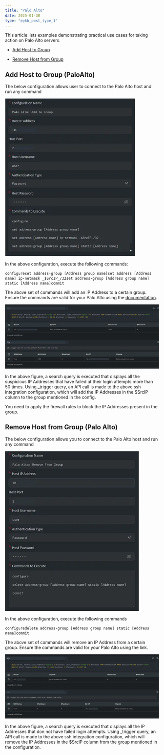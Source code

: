 ```yaml
---
title: "Palo Alto"
date: 2025-01-30
type: "epkb_post_type_1"
---
```


This article lists examples demonstrating practical use cases for taking action on Palo Alto servers.

- [Add Host to Group](#Add-host-to-group-palo-alto)

- [Remove Host from Group](#Remove-host-from-group-palo-alto)

## **Add Host to Group (PaloAlto)**

The below configuration allows user to connect to the Palo Alto host and run any command

![image 1-Dec-22-2023-11-59-48-8660-AM](./Palo-alto-img/Palo-Alto-1.jpg)

In the above configuration, execute the following commands:

```
configureset address-group [Address group name]set address [Address name] ip-netmask _$SrcIP_/32set address-group [Address group name] static [Address name]commit
```

The above set of commands will add an IP Address to a certain group. Ensure the commands are valid for your Palo Alto using the [documentation](https://knowledgebase.paloaltonetworks.com/KCSArticleDetail?id=kA10g000000ClcLCAS).

![image 2-Dec-22-2023-12-00-14-8404-PM](./Palo-alto-img/Palo-Alto-2.jpg)

In the above figure, a search query is executed that displays all the suspicious IP Addresses that have failed at their login attempts more than 50 times. Using \_trigger query, an API call is made to the above ssh integration configuration, which will add the IP Addresses in the $SrcIP column to the group mentioned in the config.

You need to apply the firewall rules to block the IP Addresses present in the group.

## **Remove Host from Group (Palo Alto)**

The below configuration allows you to connect to the Palo Alto host and run any command

![image 3-Dec-22-2023-12-00-29-6831-PM](./Palo-alto-img/Palo-Alto-3.jpg)

In the above configuration, execute the following commands

```
configuredelete address-group [Address group name] static [Address name]commit
```

The above set of commands will remove an IP Address from a certain group. Ensure the commands are valid for your Palo Alto using the link.

![image 4-Dec-22-2023-12-00-45-0542-PM](./Palo-alto-img/Palo-Alto-4.jpg)

In the above figure, a search query is executed that displays all the IP Addresses that don not have failed login attempts. Using \_trigger query, an API call is made to the above ssh integration configuration, which will remove the IP Addresses in the $SrcIP column from the group mentioned in the configuration.
